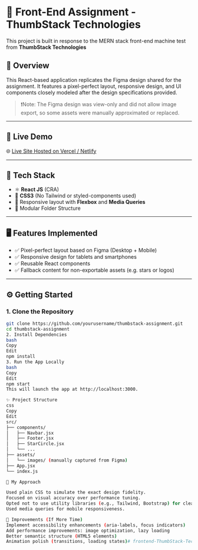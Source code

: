 # 🌟 Front-End Assignment - ThumbStack Technologies

This project is built in response to the MERN stack front-end machine test from **ThumbStack Technologies**

## 📌 Overview

This React-based application replicates the Figma design shared for the assignment. It features a pixel-perfect layout, responsive design, and UI components closely modeled after the design specifications provided.

> ❗Note: The Figma design was view-only and did not allow image export, so some assets were manually approximated or replaced.

---

## 🚀 Live Demo

🌐 [Live Site Hosted on Vercel / Netlify](#)  

---

## 🔨 Tech Stack

- ⚛️ **React JS** (CRA)
- 💅 **CSS3** (No Tailwind or styled-components used)
- 🧱 Responsive layout with **Flexbox** and **Media Queries**
- 📁 Modular Folder Structure

---

## 🖥️ Features Implemented

- ✅ Pixel-perfect layout based on Figma (Desktop + Mobile)
- ✅ Responsive design for tablets and smartphones
- ✅ Reusable React components
- ✅ Fallback content for non-exportable assets (e.g. stars or logos)

---

## ⚙️ Getting Started

### 1. Clone the Repository

```bash
git clone https://github.com/yourusername/thumbstack-assignment.git
cd thumbstack-assignment
2. Install Dependencies
bash
Copy
Edit
npm install
3. Run the App Locally
bash
Copy
Edit
npm start
This will launch the app at http://localhost:3000.

✨ Project Structure
css
Copy
Edit
src/
├── components/
│   ├── Navbar.jsx
│   ├── Footer.jsx
│   ├── StarCircle.jsx
│   └── ...
├── assets/
│   └── images/ (manually captured from Figma)
├── App.jsx
└── index.js

🎯 My Approach

Used plain CSS to simulate the exact design fidelity.
Focused on visual accuracy over performance tuning.
Opted not to use utility libraries (e.g., Tailwind, Bootstrap) for cleaner understanding.
Used media queries for mobile responsiveness.

🧠 Improvements (If More Time)
Implement accessibility enhancements (aria-labels, focus indicators)
Add performance improvements: image optimization, lazy loading
Better semantic structure (HTML5 elements)
Animation polish (transitions, loading states)#   f r o n t e n d - T h u m b S t a c k - T e c h n o l o g i e s  
 